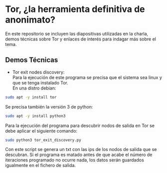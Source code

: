 **Tor, ¿la herramienta definitiva de anonimato?**
========================================================

En este repositorio se incluyen las diapositivas utilizadas en la charla, demos técnicas
sobre Tor y enlaces de interés para indagar más sobre el tema.

Demos Técnicas
----------------------------------------------------------

* Tor exit nodes discovery:  
Para la ejecución de este programa se precisa que el sistema sea linux y que se tenga instalado Tor.  
En una distro debian:  
```bash
sudo apt -y install tor
```
Se precisa también la versión 3 de python:  
```bash
sudo apt -y install python3
```
Para la ejecución del programa para descubrir nodos de salida en Tor se debe aplicar el siguiente comando:  
```bash
sudo python3 tor_exit_discovery.py
```

Con este script se genera un txt con las ips de los nodos de salida que se descubran. Si el programa es matado antes de que acabe el número de iteraciones programado no ocurre nada,
los datos serán guardados igualmente en el fichero de salida.
